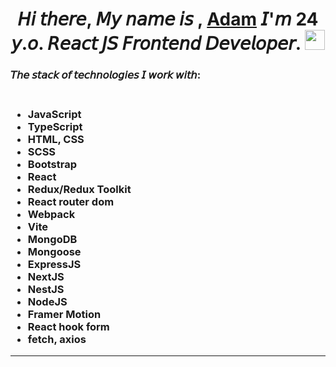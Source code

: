 <h1 align="center">𝘏𝘪 𝘵𝘩𝘦𝘳𝘦, 𝘔𝘺 𝘯𝘢𝘮𝘦 𝘪𝘴 , <a href="https://github.com/AdamTsurov" target="_blank">Adam</a> 𝘐'𝘮 24 𝘺.𝘰. 𝘙𝘦𝘢𝘤𝘵 𝘑𝘚 𝘍𝘳𝘰𝘯𝘵𝘦𝘯𝘥 𝘋𝘦𝘷𝘦𝘭𝘰𝘱𝘦𝘳.
<img src="https://github.com/blackcater/blackcater/raw/main/images/Hi.gif" height="32"/></h1>
<h3>𝘛𝘩𝘦 𝘴𝘵𝘢𝘤𝘬 𝘰𝘧 𝘵𝘦𝘤𝘩𝘯𝘰𝘭𝘰𝘨𝘪𝘦𝘴 𝘐 𝘸𝘰𝘳𝘬 𝘸𝘪𝘵𝘩:<h3>
<ul><br>
<li>JavaScript</li> 
<li>TypeScript</li> 
<li>HTML, CSS</li>
<li>SCSS</li>
<li>Bootstrap</li>
<li>React</li>
<li>Redux/Redux Toolkit</li>
<li>React router dom</li>
<li>Webpack</li>
<li>Vite</li>
<li>MongoDB</li>
<li>Mongoose</li>  
<li>ExpressJS</li>
<li>NextJS</li>
<li>NestJS</li>
<li>NodeJS</li>
<li>Framer Motion</li>
<li>React hook form</li>
<li>fetch, axios</li>  
</ul>
<hr>
